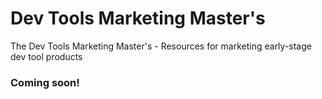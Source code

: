 # Dev Tools Marketing Master's
The Dev Tools Marketing Master's - Resources for marketing early-stage dev tool products

### Coming soon!
